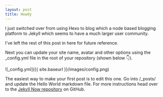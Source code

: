 ```yaml
---
layout: post
title: Howdy
---
```


I just switched over from using Hexo to blog which a node based
blogging platform to Jekyll which seems to have a much larger user
community.

I've left the rest of this post in here for future reference.

Next you can update your site name, avatar and other options using the _config.yml file in the root of your repository (shown below :point_down:).

![_config.yml]({{ site.baseurl }}/images/config.png)

The easiest way to make your first post is to edit this one. Go into /_posts/ and update the Hello World markdown file. For more instructions head over to the [Jekyll Now repository](https://github.com/barryclark/jekyll-now) on GitHub.
